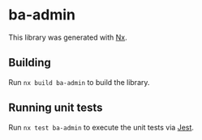 # ba-admin

This library was generated with [Nx](https://nx.dev).

## Building

Run `nx build ba-admin` to build the library.

## Running unit tests

Run `nx test ba-admin` to execute the unit tests via [Jest](https://jestjs.io).
